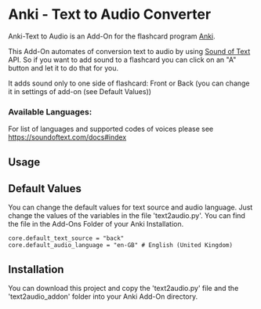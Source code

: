 # Anki - Text to Audio Converter

Anki-Text to Audio is an Add-On for the flashcard program [Anki](https://apps.ankiweb.net/).

This Add-On automates of conversion text to audio by using [Sound of Text](https://soundoftext.com/) API.
So if you want to add sound to a flashcard you can click on an "A" button and let it to do that for you.

It adds sound only to one side of flashcard: Front or Back (you can change it in settings of add-on (see Default Values))

### Available Languages:
For list of languages and supported codes of voices please see https://soundoftext.com/docs#index

## Usage


## Default Values
You can change the default values for text source and audio language. Just change the values 
of the variables in the file 'text2audio.py'. You can find the file in the Add-Ons Folder of your Anki Installation.

```
core.default_text_source = "back"
core.default_audio_language = "en-GB" # English (United Kingdom)
```

## Installation
You can download this project and copy the 'text2audio.py' file and the 'text2audio_addon' folder into your Anki Add-On directory.
